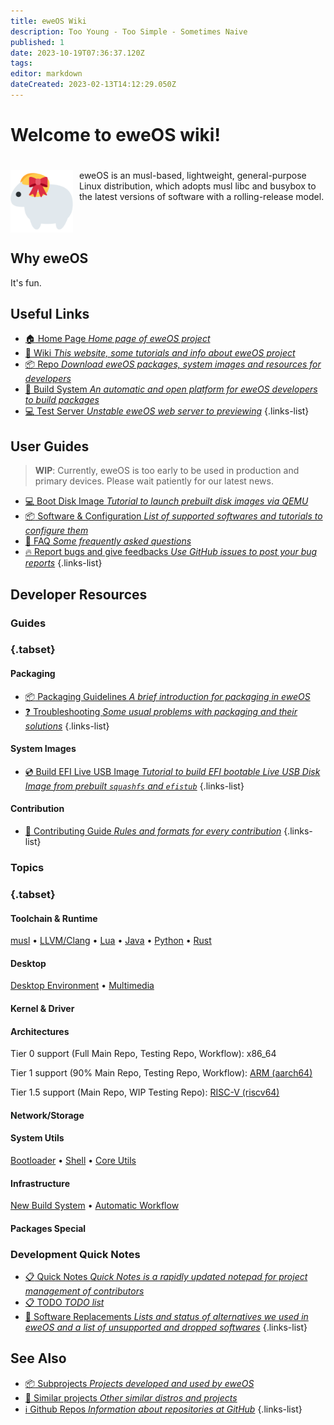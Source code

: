 ```yaml
---
title: eweOS Wiki
description: Too Young - Too Simple - Sometimes Naive
published: 1
date: 2023-10-19T07:36:37.120Z
tags: 
editor: markdown
dateCreated: 2023-02-13T14:12:29.050Z
---
```


<h1>Welcome to eweOS wiki!</h1>

<div style="display: inline-block; padding-top: 20px;">
<img src="/logo.png" alt="eweOS Logo" width="100" style="float: left; margin-right: 10px;"/>
eweOS is an musl-based, lightweight, general-purpose Linux distribution, which adopts musl libc and busybox to the latest versions of software with a rolling-release model.
</div>

## Why eweOS

It's fun.

## Useful Links

- [:house: Home Page *Home page of eweOS project*](https://os.ewe.moe)
- [:notebook_with_decorative_cover: Wiki *This website, some tutorials and info about eweOS project*](https://os-wiki.ewe.moe)
- [:package: Repo *Download eweOS packages, system images and resources for developers*](https://os-repo.ewe.moe)
- [:hammer: Build System *An automatic and open platform for eweOS developers to build packages*](https://os-build.ewe.moe)
- [:computer: Test Server *Unstable eweOS web server to previewing*](https://os-test.ewe.moe)
{.links-list}

## User Guides

> **WIP**: Currently, eweOS is too early to be used in production and primary devices. Please wait patiently for our latest news.

- [:computer: Boot Disk Image *Tutorial to launch prebuilt disk images via QEMU*](/guides/boot-diskimage)
- [:package: Software & Configuration *List of supported softwares and tutorials to configure them*](/guides/softwares)
- [:raising_hand: FAQ *Some frequently asked questions*](/guides/faq)
- [:fire: Report bugs and give feedbacks *Use GitHub issues to post your bug reports*](https://github.com/eweOS/bugs/issues)
{.links-list}

## Developer Resources

### Guides

### {.tabset}

#### Packaging

- [:package: Packaging Guidelines *A brief introduction for packaging in eweOS*](/dev/guide/packaging)
- [:question: Troubleshooting *Some usual problems with packaging and their solutions*](/dev/guide/troubleshooting)
{.links-list}

#### System Images

- [:cd: Build EFI Live USB Image *Tutorial to build EFI bootable Live USB Disk Image from prebuilt `squashfs` and `efistub`*](/dev/guide/build-efi-liveusb-img)
{.links-list}

#### Contribution

- [:book: Contributing Guide *Rules and formats for every contribution*](/dev/guide/contribution)
{.links-list}

### Topics

### {.tabset}

#### Toolchain & Runtime

[musl](/dev/topic/toolchain/musl) • [LLVM/Clang](/dev/topic/toolchain/llvm) • [Lua](/dev/topic/toolchain/lua) • [Java](/dev/topic/toolchain/java) • [Python](/dev/topic/toolchain/python) • [Rust](/dev/topic/toolchain/rust)

#### Desktop

[Desktop Environment](/dev/topic/desktop/desktop-env) • [Multimedia](/dev/topic/desktop/multimedia)

#### Kernel & Driver

#### Architectures

Tier 0 support (Full Main Repo, Testing Repo, Workflow): x86_64

Tier 1 support (90% Main Repo, Testing Repo, Workflow): [ARM (aarch64)](/dev/topic/arch/arm)

Tier 1.5 support (Main Repo, WIP Testing Repo): [RISC-V (riscv64)](/dev/topic/arch/riscv)

#### Network/Storage

#### System Utils

[Bootloader](/dev/topic/sysutils/bootloader) • [Shell](/dev/topic/sysutils/shell) • [Core Utils](/dev/topic/sysutils/coreutils)

#### Infrastructure

[New Build System](/dev/topic/infra/build-system) • [Automatic Workflow](/dev/topic/infra/auto-workflow)

#### Packages Special

### Development Quick Notes

- [:clipboard: Quick Notes *Quick Notes is a rapidly updated notepad for project management of contributors*](/dev/quick-notes)
- [:clipboard: TODO *TODO list*](/dev/todo)
- [:repeat: Software Replacements *Lists and status of alternatives we used in eweOS and a list of unsupported and dropped softwares*](/dev/replacements)
{.links-list}

## See Also

- [:package: Subprojects *Projects developed and used by eweOS*](/see-also/subprojects)
- [:busts_in_silhouette: Similar projects *Other similar distros and projects*](/see-also/similar-projects)
- [:information_source: Github Repos *Information about repositories at GitHub*](/see-also/github-repos)
{.links-list}